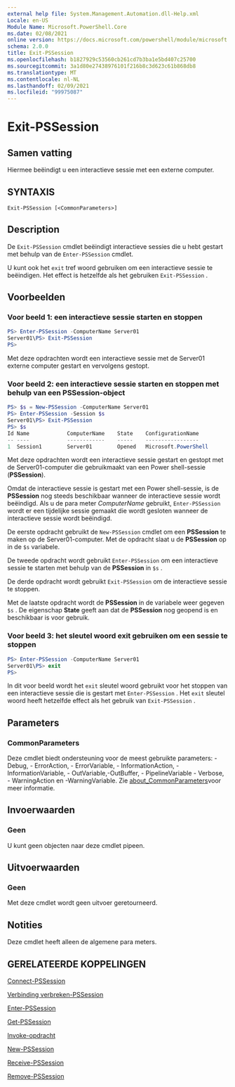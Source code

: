 ```yaml
---
external help file: System.Management.Automation.dll-Help.xml
Locale: en-US
Module Name: Microsoft.PowerShell.Core
ms.date: 02/08/2021
online version: https://docs.microsoft.com/powershell/module/microsoft.powershell.core/exit-pssession?view=powershell-7.2&WT.mc_id=ps-gethelp
schema: 2.0.0
title: Exit-PSSession
ms.openlocfilehash: b1827929c53560cb261cd7b3ba1e5bd407c25700
ms.sourcegitcommit: 3a1d80e27438976101f216b8c3d623c61b868db8
ms.translationtype: MT
ms.contentlocale: nl-NL
ms.lasthandoff: 02/09/2021
ms.locfileid: "99975087"
---
```

# Exit-PSSession

## Samen vatting
Hiermee beëindigt u een interactieve sessie met een externe computer.

## SYNTAXIS

```
Exit-PSSession [<CommonParameters>]
```

## Description

De `Exit-PSSession` cmdlet beëindigt interactieve sessies die u hebt gestart met behulp van de `Enter-PSSession` cmdlet.

U kunt ook het `exit` tref woord gebruiken om een interactieve sessie te beëindigen. Het effect is hetzelfde als het gebruiken `Exit-PSSession` .

## Voorbeelden

### Voor beeld 1: een interactieve sessie starten en stoppen

```powershell
PS> Enter-PSSession -ComputerName Server01
Server01\PS> Exit-PSSession
PS>
```

Met deze opdrachten wordt een interactieve sessie met de Server01 externe computer gestart en vervolgens gestopt.

### Voor beeld 2: een interactieve sessie starten en stoppen met behulp van een PSSession-object

```powershell
PS> $s = New-PSSession -ComputerName Server01
PS> Enter-PSSession -Session $s
Server01\PS> Exit-PSSession
PS> $s
Id Name            ComputerName    State    ConfigurationName
-- ----            ------------    -----    -----------------
1  Session1        Server01        Opened   Microsoft.PowerShell
```

Met deze opdrachten wordt een interactieve sessie gestart en gestopt met de Server01-computer die gebruikmaakt van een Power shell-sessie (**PSSession**).

Omdat de interactieve sessie is gestart met een Power shell-sessie, is de **PSSession** nog steeds beschikbaar wanneer de interactieve sessie wordt beëindigd. Als u de para meter _ComputerName_ gebruikt, `Enter-PSSession` wordt er een tijdelijke sessie gemaakt die wordt gesloten wanneer de interactieve sessie wordt beëindigd.

De eerste opdracht gebruikt de `New-PSSession` cmdlet om een **PSSession** te maken op de Server01-computer. Met de opdracht slaat u de **PSSession** op in de `$s` variabele.

De tweede opdracht wordt gebruikt `Enter-PSSession` om een interactieve sessie te starten met behulp van de **PSSession** in `$s` .

De derde opdracht wordt gebruikt `Exit-PSSession` om de interactieve sessie te stoppen.

Met de laatste opdracht wordt de **PSSession** in de variabele weer gegeven `$s` . De eigenschap **State** geeft aan dat de **PSSession** nog geopend is en beschikbaar is voor gebruik.

### Voor beeld 3: het sleutel woord exit gebruiken om een sessie te stoppen

```powershell
PS> Enter-PSSession -ComputerName Server01
Server01\PS> exit
PS>
```

In dit voor beeld wordt het `exit` sleutel woord gebruikt voor het stoppen van een interactieve sessie die is gestart met `Enter-PSSession` . Het `exit` sleutel woord heeft hetzelfde effect als het gebruik van `Exit-PSSession` .

## Parameters

### CommonParameters

Deze cmdlet biedt ondersteuning voor de meest gebruikte parameters: -Debug, - ErrorAction, - ErrorVariable, - InformationAction, -InformationVariable, - OutVariable,-OutBuffer, - PipelineVariable - Verbose, - WarningAction en -WarningVariable. Zie [about_CommonParameters](https://go.microsoft.com/fwlink/?LinkID=113216)voor meer informatie.

## Invoerwaarden

### Geen

U kunt geen objecten naar deze cmdlet pipeen.

## Uitvoerwaarden

### Geen

Met deze cmdlet wordt geen uitvoer geretourneerd.

## Notities

Deze cmdlet heeft alleen de algemene para meters.

## GERELATEERDE KOPPELINGEN

[Connect-PSSession](Connect-PSSession.md)

[Verbinding verbreken-PSSession](Disconnect-PSSession.md)

[Enter-PSSession](Enter-PSSession.md)

[Get-PSSession](Get-PSSession.md)

[Invoke-opdracht](Invoke-Command.md)

[New-PSSession](New-PSSession.md)

[Receive-PSSession](Receive-PSSession.md)

[Remove-PSSession](Remove-PSSession.md)
